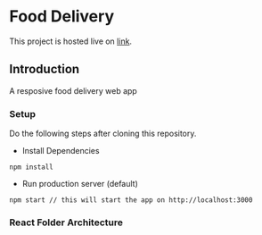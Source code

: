 # Food Delivery

This project is hosted live on [link](https://food-delivery-tau.vercel.app).

## Introduction

A resposive food delivery web app 

### Setup

Do the following steps after cloning this repository.

- Install Dependencies
```
npm install
```

- Run production server (default)
```
npm start // this will start the app on http://localhost:3000
```

### React Folder Architecture




